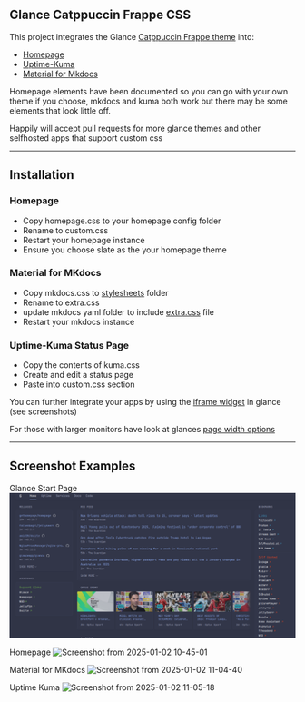 ## Glance Catppuccin Frappe CSS

This project integrates the Glance [Catppuccin Frappe theme](https://github.com/glanceapp/glance/blob/v0.6.2/docs/themes.md) into:

- [Homepage](https://gethomepage.dev/)
- [Uptime-Kuma](https://github.com/louislam/uptime-kuma)
- [Material for Mkdocs](https://squidfunk.github.io/mkdocs-material/) 

Homepage elements have been documented so you can go with your own theme if you choose, mkdocs and kuma both work but there may be some elements that look little off.

Happily will accept pull requests for more glance themes and other selfhosted apps that support custom css

---

## Installation

### Homepage
- Copy homepage.css to your homepage config folder
- Rename to custom.css
- Restart your homepage instance
- Ensure you choose slate as the your homepage theme

### Material for MKdocs
- Copy mkdocs.css to [stylesheets](https://squidfunk.github.io/mkdocs-material/customization/?h=css#additional-css) folder
- Rename to extra.css
- update mkdocs yaml folder to include [extra.css](https://squidfunk.github.io/mkdocs-material/customization/?h=css#additional-css) file
- Restart your mkdocs instance

### Uptime-Kuma Status Page
- Copy the contents of kuma.css
- Create and edit a status page
- Paste into custom.css section 

You can further integrate your apps by using the [iframe widget](https://github.com/glanceapp/glance/blob/v0.6.2/docs/configuration.md#iframe) in glance (see screenshots)

For those with larger monitors have look at glances [page width options](https://github.com/glanceapp/glance/blob/v0.6.2/docs/configuration.md#pages--columns) 

---

## Screenshot Examples

Glance Start Page
![Screenshot](https://github.com/stonkage/fantastic-broccoli/blob/main/screenshots/glance.png)

Homepage
![Screenshot from 2025-01-02 10-45-01](https://github.com/user-attachments/assets/2bda7047-9310-465d-b22f-8f4a502ce039)

Material for MKdocs
![Screenshot from 2025-01-02 11-04-40](https://github.com/user-attachments/assets/83ca6418-0248-4b4d-a0d2-99b36f98fc1d)

Uptime Kuma
![Screenshot from 2025-01-02 11-05-18](https://github.com/user-attachments/assets/1e3e31ec-ade9-452b-bfaf-195eedb1a5ba)





